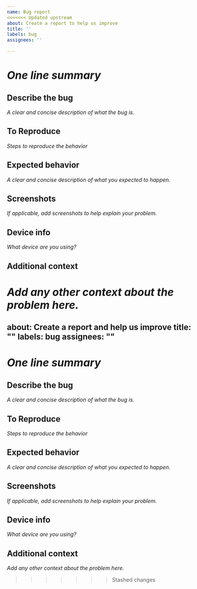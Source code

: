 ```yaml
---
name: Bug report
<<<<<<< Updated upstream
about: Create a report to help us improve
title: ''
labels: bug
assignees: ''

---
```


# *One line summary*

## Describe the bug
*A clear and concise description of what the bug is.*

## To Reproduce
*Steps to reproduce the behavior*

## Expected behavior
*A clear and concise description of what you expected to happen.*

## Screenshots
*If applicable, add screenshots to help explain your problem.*

## Device info
*What device are you using?*

## Additional context
*Add any other context about the problem here.*
=======
about: Create a report and help us improve
title: ""
labels: bug
assignees: ""
---

# _One line summary_

## Describe the bug

_A clear and concise description of what the bug is._

## To Reproduce

_Steps to reproduce the behavior_

## Expected behavior

_A clear and concise description of what you expected to happen._

## Screenshots

_If applicable, add screenshots to help explain your problem._

## Device info

_What device are you using?_

## Additional context

_Add any other context about the problem here._
>>>>>>> Stashed changes
